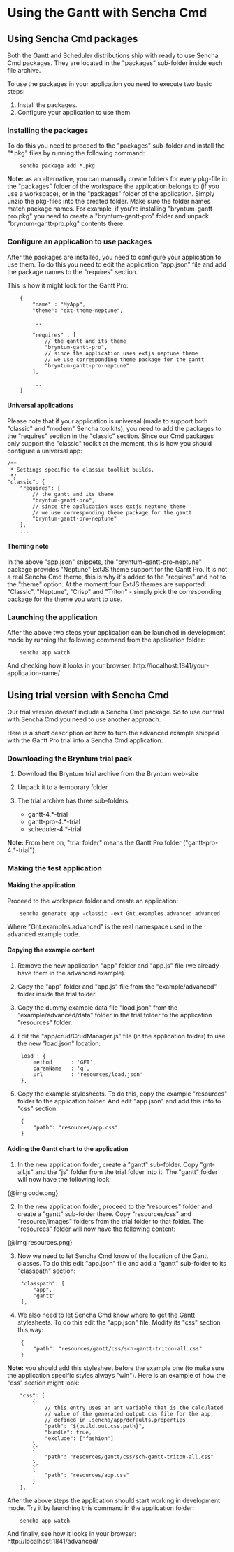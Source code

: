 # Using the Gantt with Sencha Cmd

## Using Sencha Cmd packages

Both the Gantt and Scheduler distributions ship with ready to use Sencha Cmd packages. They are located in the "packages" sub-folder inside each file archive.

To use the packages in your application you need to execute two basic steps:

1. Install the packages.
2. Configure your application to use them.

### Installing the packages

To do this you need to proceed to the "packages" sub-folder and install the "*.pkg" files by running the following command:

        sencha package add *.pkg

**Note:** as an alternative, you can manually create folders for every pkg-file in the "packages" folder of the workspace the application belongs to (if you use a workspace), or in the "packages" folder of the application. Simply unzip the pkg-files into the created folder. Make sure the folder names match package names. For example, if you're installing "bryntum-gantt-pro.pkg" you need to create a "bryntum-gantt-pro" folder and unpack "bryntum-gantt-pro.pkg" contents there.

### Configure an application to use packages

After the packages are installed, you need to configure your application to use them. To do this you need to edit the application "app.json" file and add the package names to the "requires" section.

This is how it might look for the Gantt Pro:

        {
            "name" : "MyApp",
            "theme": "ext-theme-neptune",

            ...

            "requires" : [
                // the gantt and its theme
                "bryntum-gantt-pro",
                // since the application uses extjs neptune theme
                // we use corresponding theme package for the gantt
                "bryntum-gantt-pro-neptune"
            ],

            ...
        }

#### Universal applications

Please note that if your application is universal (made to support both "classic" and "modern" Sencha toolkits), you need to add the packages to the "requires" section in the "classic" section. Since our Cmd packages only support the "classic" toolkit at the moment, this is how you should configure a universal app:

    /**
     * Settings specific to classic toolkit builds.
     */
    "classic": {
        "requires": [
            // the gantt and its theme
            "bryntum-gantt-pro",
            // since the application uses extjs neptune theme
            // we use corresponding theme package for the gantt
            "bryntum-gantt-pro-neptune"
        ],
        ...

#### Theming note

In the above "app.json" snippets, the "bryntum-gantt-pro-neptune" package provides "Neptune" ExtJS theme support for the Gantt Pro. It is not a real Sencha Cmd theme, this is why it's added to the "requires" and not to the "theme" option.
At the moment four ExtJS themes are supported: "Classic", "Neptune", "Crisp" and "Triton" - simply pick the corresponding package for the theme you want to use.

### Launching the application

After the above two steps your application can be launched in development mode by running the following command from the application folder:

        sencha app watch

And checking how it looks in your browser: http://localhost:1841/your-application-name/

## Using trial version with Sencha Cmd

Our trial version doesn't include a Sencha Cmd package. So to use our trial  with Sencha Cmd you need to use another approach.

Here is a short description on how to turn the advanced example shipped with the Gantt Pro trial into a Sencha Cmd application.

### Downloading the Bryntum trial pack

1. Download the Bryntum trial archive from the Bryntum web-site
2. Unpack it to a temporary folder
3. The trial archive has three sub-folders:

    - gantt-4.*-trial
    - gantt-pro-4.*-trial
    - scheduler-4.*-trial

**Note:** From here on, "trial folder" means the Gantt Pro folder ("gantt-pro-4.*-trial").

### Making the test application

#### Making the application

Proceed to the workspace folder and create an application:
    
        sencha generate app -classic -ext Gnt.examples.advanced advanced

Where "Gnt.examples.advanced" is the real namespace used in the advanced example code.

#### Copying the example content

1. Remove the new application "app" folder and "app.js" file (we already have them in the advanced example).
2. Copy the "app" folder and "app.js" file from the "example/advanced" folder inside the trial folder.
3. Copy the dummy example data file "load.json" from the "example/advanced/data" folder in the trial folder to the application "resources" folder.
4. Edit the "app/crud/CrudManager.js" file (in the application folder) to use the new "load.json" location:

        load : {
            method      : 'GET',
            paramName   : 'q',
            url         : 'resources/load.json'
        },

5. Copy the example stylesheets. To do this, copy the example "resources" folder to the application folder. And edit "app.json" and add this info to "css" section:

        {
            "path": "resources/app.css"
        }

#### Adding the Gantt chart to the application

1. In the new application folder, create a "gantt" sub-folder. Copy "gnt-all.js" and the "js" folder from the trial folder into it. The "gantt" folder will now have the following look:

{@img code.png}

2. In the new application folder, proceed to the "resources" folder and create a "gantt" sub-folder there. Copy "resources/css" and "resource/images" folders from the trial folder to that folder. The "resources" folder will now have the following content:

{@img resources.png}

3. Now we need to let Sencha Cmd know of the location of the Gantt classes. To do this edit "app.json" file and add a "gantt" sub-folder to its "classpath" section:

        "classpath": [
            "app",
            "gantt"
        ],

4. We also need to let Sencha Cmd know where to get the Gantt stylesheets. To do this edit the "app.json" file. Modify its "css" section this way:

        {
            "path": "resources/gantt/css/sch-gantt-triton-all.css"
        }

**Note:** you should add this stylesheet before the example one (to make sure the application specific styles always "win"). Here is an example of how the "css" section might look:

        "css": [
            {
                // this entry uses an ant variable that is the calculated
                // value of the generated output css file for the app,
                // defined in .sencha/app/defaults.properties
                "path": "${build.out.css.path}",
                "bundle": true,
                "exclude": ["fashion"]
            },
            {
                "path": "resources/gantt/css/sch-gantt-triton-all.css"
            },
            {
                "path": "resources/app.css"
            }
        ],

After the above steps the application should start working in development mode. Try it by launching this command in the application folder:

        sencha app watch

And finally, see how it looks in your browser: http://localhost:1841/advanced/